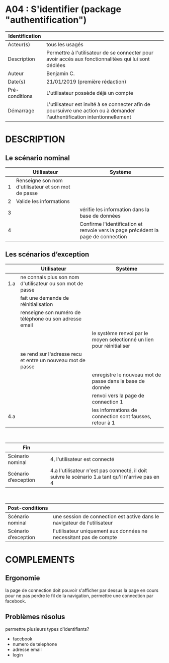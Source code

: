 # A04 : S'identifier (package "authentification")

|Identification | |
|-|-|
|Acteur(s) | tous les usagés |
|Description | Permettre à l'utilisateur de se connecter pour avoir accés aux fonctionnalitées qui lui sont dédiées |
|Auteur | Benjamin C. |
|Date(s) | 21/01/2019 (première rédaction) |
|Pré-conditions | L'utilisateur possède déjà un compte |
|Démarrage | L'utilisateur est invité à se connecter afin de poursuivre une action ou à demander l'authentification intentionnellement |

# DESCRIPTION

## Le scénario nominal
||Utilisateur|Système|
|-|-|-|
|1| Renseigne son nom d'utilisateur et son mot de passe |  |
|2| Valide les informations |  |
|3| | vérifie les information dans la base de données |
|4| | Confirme l'identification et renvoie vers la page précédent la page de connection |


## Les scénarios d’exception

||Utilisateur|Système|
|-|-|-|
|1.a| ne connais plus son nom d'utilisateur ou son mot de passe | |
|| fait une demande de réinitialisation | |
|| renseigne son numéro de téléphone ou son adresse email | |
|| | le système renvoi par le moyen selectionné un lien pour réinitialiser |
|| se rend sur l'adresse recu et entre un nouveau mot de passe | |
||  | enregistre le nouveau mot de passe dans la base de donnée |
||  | renvoi vers la page de connection 1 |
|4.a|  | les informations de connection sont fausses, retour à 1 |

<br/>

|Fin||
|-|-|
|Scénario nominal | 4, l'utilisateur est connecté|
|Scénario d’exception | 4.a l'utilisateur n'est pas connecté, il doit suivre le scénario 1.a tant qu'il n'arrive pas en 4|

<br/>

|Post-conditions||
|-|-
|Scénario nominal | une session de connection est active dans le navigateur de l'utilisateur |
|Scénario d’exception | l'utilisateur uniquement aux données ne necessitant pas de compte|

# COMPLEMENTS

## Ergonomie 

la page de connection doit pouvoir s'afficher par dessus la page en cours pour ne pas perdre le fil de la navigation, permettre une connection par facebook.

## Problèmes résolus 

permettre plusieurs types d'identifiants?
* facebook
* numero de telephone
* adresse email
* login